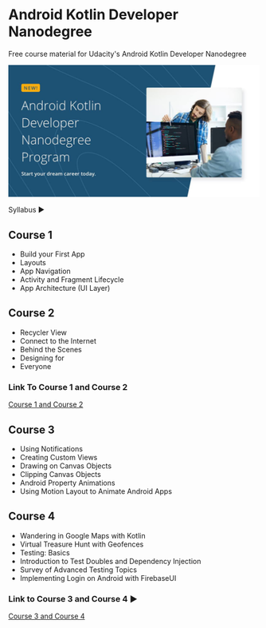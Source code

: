 # Android Kotlin Developer Nanodegree

Free course material for Udacity's Android Kotlin Developer Nanodegree

[![!](udacity.jpg)](https://www.udacity.com/course/android-kotlin-developer-nanodegree--nd940)

Syllabus ▶

## Course 1

- Build your First App
- Layouts
- App Navigation
- Activity and Fragment Lifecycle
- App Architecture (UI Layer)

## Course 2

- Recycler View
- Connect to the Internet
- Behind the Scenes
- Designing for
- Everyone

### Link To Course 1 and Course 2

[Course 1 and Course 2](https://www.udacity.com/course/developing-android-apps-with-kotlin--ud9012)

## Course 3

- Using Notifications
- Creating Custom Views
- Drawing on Canvas Objects
- Clipping Canvas Objects
- Android Property Animations
- Using Motion Layout to Animate Android Apps

## Course 4

- Wandering in Google Maps with Kotlin
- Virtual Treasure Hunt with Geofences
- Testing: Basics
- Introduction to Test Doubles and Dependency Injection
- Survey of Advanced Testing Topics
- Implementing Login on Android with FirebaseUI

### Link to Course 3 and Course 4 ▶

[Course 3 and Course 4](https://www.udacity.com/course/advanced-android-with-kotlin--ud940)
